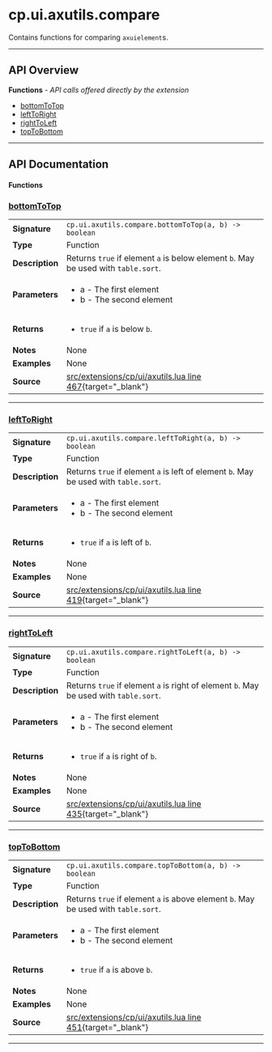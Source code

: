 # cp.ui.axutils.compare

Contains functions for comparing `axuielement`s.

---

## API Overview
**Functions** - _API calls offered directly by the extension_
 * [bottomToTop](#bottomtotop)
 * [leftToRight](#lefttoright)
 * [rightToLeft](#righttoleft)
 * [topToBottom](#toptobottom)


---

## API Documentation

#### Functions


### [bottomToTop](#bottomtotop)

|                                             |                                                                                     |
| --------------------------------------------|-------------------------------------------------------------------------------------|
| **Signature**                               | `cp.ui.axutils.compare.bottomToTop(a, b) -> boolean`                                                                    |
| **Type**                                    | Function                                                                     |
| **Description**                             | Returns `true` if element `a` is below element `b`. May be used with `table.sort`.                                                                     |
| **Parameters**                              | <ul><li>a - The first element</li><li>b - The second element</li></ul> |
| **Returns**                                 | <ul><li>`true` if `a` is below `b`.</li></ul>          |
| **Notes**                                   | None |
| **Examples**                                | None |
| **Source**                                  | [src/extensions/cp/ui/axutils.lua line 467](https://github.com/CommandPost/CommandPost/blob/develop/src/extensions/cp/ui/axutils.lua#L467){target="_blank"} |

---


### [leftToRight](#lefttoright)

|                                             |                                                                                     |
| --------------------------------------------|-------------------------------------------------------------------------------------|
| **Signature**                               | `cp.ui.axutils.compare.leftToRight(a, b) -> boolean`                                                                    |
| **Type**                                    | Function                                                                     |
| **Description**                             | Returns `true` if element `a` is left of element `b`. May be used with `table.sort`.                                                                     |
| **Parameters**                              | <ul><li>a - The first element</li><li>b - The second element</li></ul> |
| **Returns**                                 | <ul><li>`true` if `a` is left of `b`.</li></ul>          |
| **Notes**                                   | None |
| **Examples**                                | None |
| **Source**                                  | [src/extensions/cp/ui/axutils.lua line 419](https://github.com/CommandPost/CommandPost/blob/develop/src/extensions/cp/ui/axutils.lua#L419){target="_blank"} |

---


### [rightToLeft](#righttoleft)

|                                             |                                                                                     |
| --------------------------------------------|-------------------------------------------------------------------------------------|
| **Signature**                               | `cp.ui.axutils.compare.rightToLeft(a, b) -> boolean`                                                                    |
| **Type**                                    | Function                                                                     |
| **Description**                             | Returns `true` if element `a` is right of element `b`. May be used with `table.sort`.                                                                     |
| **Parameters**                              | <ul><li>a - The first element</li><li>b - The second element</li></ul> |
| **Returns**                                 | <ul><li>`true` if `a` is right of `b`.</li></ul>          |
| **Notes**                                   | None |
| **Examples**                                | None |
| **Source**                                  | [src/extensions/cp/ui/axutils.lua line 435](https://github.com/CommandPost/CommandPost/blob/develop/src/extensions/cp/ui/axutils.lua#L435){target="_blank"} |

---


### [topToBottom](#toptobottom)

|                                             |                                                                                     |
| --------------------------------------------|-------------------------------------------------------------------------------------|
| **Signature**                               | `cp.ui.axutils.compare.topToBottom(a, b) -> boolean`                                                                    |
| **Type**                                    | Function                                                                     |
| **Description**                             | Returns `true` if element `a` is above element `b`. May be used with `table.sort`.                                                                     |
| **Parameters**                              | <ul><li>a - The first element</li><li>b - The second element</li></ul> |
| **Returns**                                 | <ul><li>`true` if `a` is above `b`.</li></ul>          |
| **Notes**                                   | None |
| **Examples**                                | None |
| **Source**                                  | [src/extensions/cp/ui/axutils.lua line 451](https://github.com/CommandPost/CommandPost/blob/develop/src/extensions/cp/ui/axutils.lua#L451){target="_blank"} |

---

